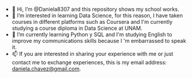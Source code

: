 - 👋 Hi, I’m @Daniela8307 and this repository shows my school works. 
- 👀 I’m interested in learning Data Science, for this reason, I have taken courses in different platforms such as Coursera and  I'm currently studying a course diploma in Data Science at UNAM.
- 🌱 I’m currently learning Python y SQL and I'm studying  English to improve my communications skills because I 'm embarrassed to speak it.
- 📫 If you are interested in sharing your experience with me or just contact me to exchange experiences, this is my email address: daniela.chavez@gmail.com.

<!---
Daniela8307/Daniela8307 is a ✨ special ✨ repository because its `README.md` (this file) appears on your GitHub profile.
You can click the Preview link to take a look at your changes.
--->
